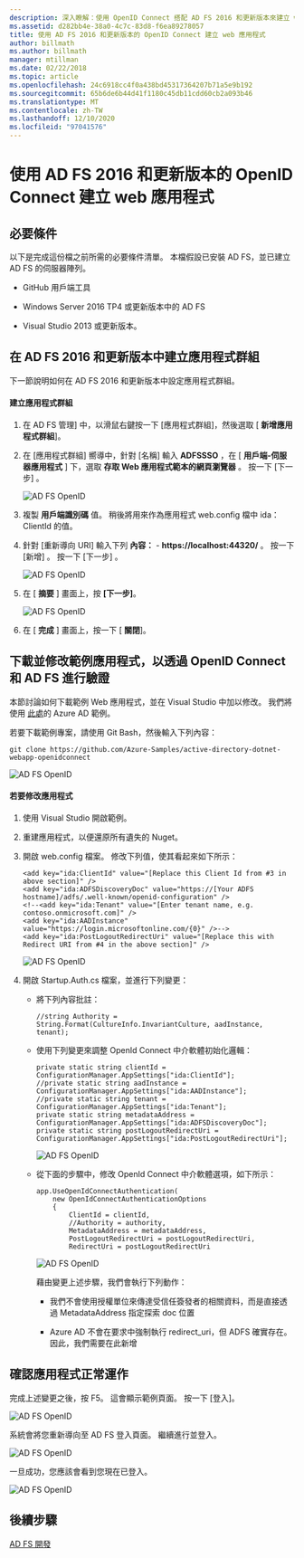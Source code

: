 ```yaml
---
description: 深入瞭解：使用 OpenID Connect 搭配 AD FS 2016 和更新版本來建立 web 應用程式
ms.assetid: d282bb4e-38a0-4c7c-83d8-f6ea89278057
title: 使用 AD FS 2016 和更新版本的 OpenID Connect 建立 web 應用程式
author: billmath
ms.author: billmath
manager: mtillman
ms.date: 02/22/2018
ms.topic: article
ms.openlocfilehash: 24c6918cc4f0a438bd45317364207b71a5e9b192
ms.sourcegitcommit: 65b6de6b44d41f1180c45db11cdd60cb2a093b46
ms.translationtype: MT
ms.contentlocale: zh-TW
ms.lasthandoff: 12/10/2020
ms.locfileid: "97041576"
---
```

# <a name="build-a-web-application-using-openid-connect-with-ad-fs-2016-and-later"></a>使用 AD FS 2016 和更新版本的 OpenID Connect 建立 web 應用程式

## <a name="pre-requisites"></a>必要條件
以下是完成這份檔之前所需的必要條件清單。 本檔假設已安裝 AD FS，並已建立 AD FS 的伺服器陣列。

-   GitHub 用戶端工具

-   Windows Server 2016 TP4 或更新版本中的 AD FS

-   Visual Studio 2013 或更新版本。

## <a name="create-an-application-group-in-ad-fs-2016-and-later"></a>在 AD FS 2016 和更新版本中建立應用程式群組
下一節說明如何在 AD FS 2016 和更新版本中設定應用程式群組。

#### <a name="create-application-group"></a>建立應用程式群組

1.  在 AD FS 管理] 中，以滑鼠右鍵按一下 [應用程式群組]，然後選取 [ **新增應用程式群組**]。

2.  在 [應用程式群組] 嚮導中，針對 [名稱] 輸入 **ADFSSSO** ，在 [ **用戶端-伺服器應用程式** ] 下，選取 **存取 Web 應用程式範本的網頁瀏覽器** 。  按一下 [下一步] 。

    ![AD FS OpenID](media/Enabling-OpenId-Connect-with-AD-FS-2016/AD_FS_OpenID_1.PNG)

3.  複製 **用戶端識別碼** 值。  稍後將用來作為應用程式 web.config 檔中 ida： ClientId 的值。

4.  針對 [重新導向 URI] 輸入下列 **內容：**  -  **https://localhost:44320/** 。  按一下 [新增] 。 按一下 [下一步] 。

    ![AD FS OpenID](media/Enabling-OpenId-Connect-with-AD-FS-2016/AD_FS_OpenID_2.PNG)

5.  在 [ **摘要** ] 畫面上，按 **[下一步]**。

    ![AD FS OpenID](media/Enabling-OpenId-Connect-with-AD-FS-2016/AD_FS_OpenID_3.PNG)

6.  在 [ **完成** ] 畫面上，按一下 [ **關閉**]。

## <a name="download-and-modify-sample-application-to-authenticate-via-openid-connect-and-ad-fs"></a>下載並修改範例應用程式，以透過 OpenID Connect 和 AD FS 進行驗證
本節討論如何下載範例 Web 應用程式，並在 Visual Studio 中加以修改。   我們將使用 [此處](https://github.com/Azure-Samples/active-directory-dotnet-webapp-openidconnect)的 Azure AD 範例。

若要下載範例專案，請使用 Git Bash，然後輸入下列內容：

```
git clone https://github.com/Azure-Samples/active-directory-dotnet-webapp-openidconnect
```

![AD FS OpenID](media/Enabling-OpenId-Connect-with-AD-FS-2016/AD_FS_OpenID_8.PNG)

#### <a name="to-modify-the-app"></a>若要修改應用程式

1.  使用 Visual Studio 開啟範例。

2.  重建應用程式，以便還原所有遺失的 Nuget。

3.  開啟 web.config 檔案。  修改下列值，使其看起來如下所示：

    ```
    <add key="ida:ClientId" value="[Replace this Client Id from #3 in above section]" />
    <add key="ida:ADFSDiscoveryDoc" value="https://[Your ADFS hostname]/adfs/.well-known/openid-configuration" />
    <!--<add key="ida:Tenant" value="[Enter tenant name, e.g. contoso.onmicrosoft.com]" />
    <add key="ida:AADInstance" value="https://login.microsoftonline.com/{0}" />-->
    <add key="ida:PostLogoutRedirectUri" value="[Replace this with Redirect URI from #4 in the above section]" />
    ```

    ![AD FS OpenID](media/Enabling-OpenId-Connect-with-AD-FS-2016/AD_FS_OpenID_9.PNG)

4.  開啟 Startup.Auth.cs 檔案，並進行下列變更：

    -   將下列內容批註：

        ```
        //string Authority = String.Format(CultureInfo.InvariantCulture, aadInstance, tenant);
        ```

    -   使用下列變更來調整 OpenId Connect 中介軟體初始化邏輯：

        ```
        private static string clientId = ConfigurationManager.AppSettings["ida:ClientId"];
        //private static string aadInstance = ConfigurationManager.AppSettings["ida:AADInstance"];
        //private static string tenant = ConfigurationManager.AppSettings["ida:Tenant"];
        private static string metadataAddress = ConfigurationManager.AppSettings["ida:ADFSDiscoveryDoc"];
        private static string postLogoutRedirectUri = ConfigurationManager.AppSettings["ida:PostLogoutRedirectUri"];
        ```

        ![AD FS OpenID](media/Enabling-OpenId-Connect-with-AD-FS-2016/AD_FS_OpenID_10.PNG)

    -   從下面的步驟中，修改 OpenId Connect 中介軟體選項，如下所示：

        ```
        app.UseOpenIdConnectAuthentication(
            new OpenIdConnectAuthenticationOptions
            {
                ClientId = clientId,
                //Authority = authority,
                MetadataAddress = metadataAddress,
                PostLogoutRedirectUri = postLogoutRedirectUri,
                RedirectUri = postLogoutRedirectUri
        ```

        ![AD FS OpenID](media/Enabling-OpenId-Connect-with-AD-FS-2016/AD_FS_OpenID_11.PNG)

        藉由變更上述步驟，我們會執行下列動作：

        -   我們不會使用授權單位來傳達受信任簽發者的相關資料，而是直接透過 MetadataAddress 指定探索 doc 位置

        -   Azure AD 不會在要求中強制執行 redirect_uri，但 ADFS 確實存在。 因此，我們需要在此新增

## <a name="verify-the-app-is-working"></a>確認應用程式正常運作
完成上述變更之後，按 F5。  這會顯示範例頁面。  按一下 [登入]。

![AD FS OpenID](media/Enabling-OpenId-Connect-with-AD-FS-2016/AD_FS_OpenID_12.PNG)

系統會將您重新導向至 AD FS 登入頁面。  繼續進行並登入。

![AD FS OpenID](media/Enabling-OpenId-Connect-with-AD-FS-2016/AD_FS_OpenID_13.PNG)

一旦成功，您應該會看到您現在已登入。

![AD FS OpenID](media/Enabling-OpenId-Connect-with-AD-FS-2016/AD_FS_OpenID_14.PNG)

## <a name="next-steps"></a>後續步驟
[AD FS 開發](../../ad-fs/AD-FS-Development.md)
